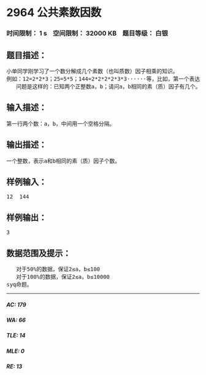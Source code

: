 # 2964 公共素数因数   
### 时间限制： 1 s&nbsp;&nbsp;&nbsp;&nbsp;空间限制： 32000 KB&nbsp;&nbsp;&nbsp;&nbsp;题目等级： 白银  
## 题目描述：  

<pre>
小单同学刚学习了一个数分解成几个素数（也叫质数）因子相乘的知识。
例如：12=2*2*3；25=5*5；144=2*2*2*2*3*3······等，比如，第一个表达式，说明12这个整数可以分解出2、2、3这三个质数因子。老师给他布置了一个作业，小单看来看去，怎么都不会做，只好虚心求教各位同学（他自己睡觉去了！）
   问题是这样的：已知两个正整数a，b；请问a，b相同的素（质）因子有几个。请输出个数。例如：12与144 相同的素（质）因子为2,2,3；则输出3。12与25 相同的素（质）因子没有；则输出0。
</pre>
  
  
## 输入描述：  

<pre>
第一行两个数：a，b，中间用一个空格分隔。
</pre>
  
  
## 输出描述：  

<pre>
一个整数，表示a和b相同的素（质）因子个数。
</pre>
  
  
## 样例输入：  

<pre>
12  144
</pre>
  
  
## 样例输出：  

<pre>
3
</pre>
  
  
## 数据范围及提示：  

<pre>
   对于50%的数据，保证2≤a，b≤100
   对于100%的数据，保证2≤a，b≤10000
syq命题。
</pre>
  
  
***  

##### AC: 179  
##### WA: 66  
##### TLE: 14  
##### MLE: 0  
##### RE: 13  
